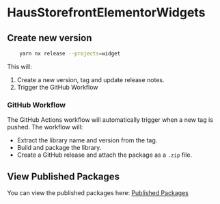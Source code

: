 # HausStorefrontElementorWidgets

## Create new version

```bash
    yarn nx release --projects=widget
```

This will:
1. Create a new version, tag and update release notes. 
2. Trigger the GitHub Workflow

###  GitHub Workflow
The GitHub Actions workflow will automatically trigger when a new tag is pushed. The workflow will:
- Extract the library name and version from the tag.
- Build and package the library.
- Create a GitHub release and attach the package as a `.zip` file.

## View Published Packages

You can view the published packages here:
[Published Packages](https://wearehaustech.github.io/haus-storefront-elementor-widgets/packages/)


